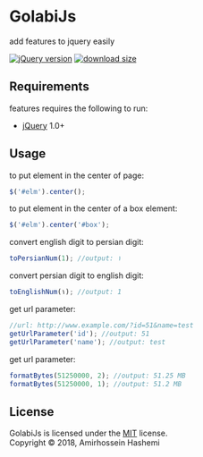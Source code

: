 # GolabiJs
add features to jquery easily

[![jQuery version][jquery-version]](#)
[![download size][download-size]](#)

[jquery-version]: https://img.shields.io/badge/jQuery-1.0%2B-brightgreen.svg
[download-size]: https://img.shields.io/badge/download-1kb-brightgreen.svg

Requirements
------------
features requires the following to run:

  * [jQuery][jQuery] 1.0+


[jQuery]: https://jQuery.com/

Usage
-----

to put element in the center of page:
```js
$('#elm').center();
```

to put element in the center of a box element:
```js
$('#elm').center('#box');
```

convert english digit to persian digit:
```js
toPersianNum(1); //output: ۱
```

convert persian digit to english digit:
```js
toEnglishNum(۱); //output: 1
```

get url parameter:
```js
//url: http://www.example.com/?id=51&name=test
getUrlParameter('id'); //output: 51
getUrlParameter('name'); //output: test
```

get url parameter:
```js
formatBytes(51250000, 2); //output: 51.25 MB
formatBytes(51250000, 1); //output: 51.2 MB
```


License
-------
GolabiJs is licensed under the [MIT](#) license.  
Copyright &copy; 2018, Amirhossein Hashemi
